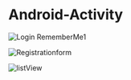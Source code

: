 # Android-Activity

![Login RememberMe1](https://user-images.githubusercontent.com/53489451/127905629-4527e2b1-98b9-4912-a473-572c455b95b1.jpg)

![Registrationform](https://user-images.githubusercontent.com/53489451/127905679-73050c29-1dab-4e76-9601-a4d94f2d77e6.png)

![listView](https://user-images.githubusercontent.com/53489451/127905692-b14bbbf8-e829-4482-8282-d08189293eb3.png)


